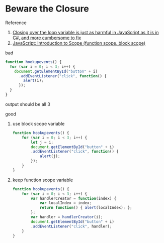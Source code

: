 # Beware the Closure

Reference 

1. [Closing over the loop variable is just as harmful in JavaScript as it is in C#, and more cumbersome to fix](https://devblogs.microsoft.com/oldnewthing/20140605-00/?p=803)
2. [JavaScript: Introduction to Scope (function scope, block scope)](https://dev.to/sandy8111112004/javascript-introduction-to-scope-function-scope-block-scope-d11)



bad
```javascript
function hookupevents() {
  for (var i = 0; i < 3; i++) {
    document.getElementById("button" + i)
      .addEventListener("click", function() {
        alert(i);
      });
  }
}
```
output should be all 3

good

1. use block scope variable
    ```javascript
    function hookupevents() {
        for (var i = 0; i < 3; i++) {
            let j = i;
            document.getElementById("button" + i)
            .addEventListener("click", function() {
                alert(j);
            });
        }
    }
    ```



2. keep function scope variable
    ```javascript
    function hookupevents() {
        for (var i = 0; i < 3; i++) {
            var handlerCreator = function(index) {
                var localIndex = index;
                return function() { alert(localIndex); };
            };
            var handler = handlerCreator(i);
            document.getElementById("button" + i)
            .addEventListener("click", handler);
        }
    }
    ```